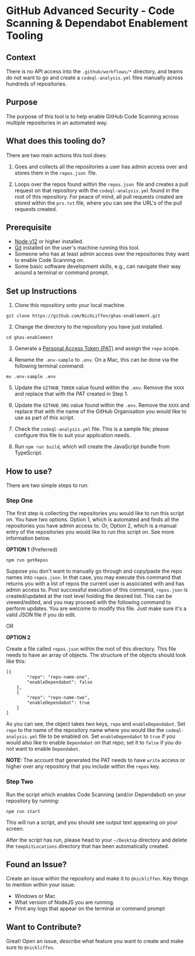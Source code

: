 # GitHub Advanced Security - Code Scanning & Dependabot Enablement Tooling

## Context

There is no API access into the `.github/workflows/*` directory, and teams do not want to go and create a `codeql-analysis.yml` files manually across hundreds of repositories. 

## Purpose

The purpose of this tool is to help enable GitHub Code Scanning across multiple repositories in an automated way.

## What does this tooling do?

There are two main actions this tool does:

1) Goes and collects all the repositories a user has admin access over and stores them in the `repos.json `file. 

2) Loops over the repos found within the `repos.json `file and creates a pull request on that repository with the `codeql-analysis.yml` found in the root of this repository. For peace of mind, all pull requests created are stored within the `prs.txt` file, where you can see the URL's of the pull requests created. 

## Prerequisite

-   [Node v12](https://nodejs.org/en/download/) or higher installed.
-   [Git](https://git-scm.com/downloads) installed on the user's machine running this tool.
-   Someone who has at least admin access over the repositories they want to enable Code Scanning on.
-   Some basic software development skills, e.g., can navigate their way around a terminal or command prompt.

## Set up Instructions

1.  Clone this repository onto your local machine.

```
git clone https://github.com/NickLiffen/ghas-enablement.git
```

2.  Change the directory to the repository you have just installed.

```
cd ghas-enablement
```

3.  Generate a [Personal Access Token (PAT)](https://github.com/settings/tokens/new) and assign the `repo` scope.

4.  Rename the `.env-sample` to `.env`. On a Mac, this can be done via the following terminal command:

```
mv .env-sample .env
```

5.  Update the `GITHUB_TOKEN` value found within the `.env`. Remove the `XXXX` and replace that with the PAT created in Step 1.

6.  Update the `GITHUB_ORG` value found within the `.env`. Remove the `XXXX` and replace that with the name of the GitHub Organisation you would like to use as part of this script.

7.  Check the `codeql-analysis.yml` file. This is a sample file; please configure this file to suit your application needs.

8. Run `npm run build`, which will create the JavaScript bundle from TypeScript.

## How to use?

There are two simple steps to run:

### Step One

The first step is collecting the repositories you would like to run this script on. You have two options. Option 1, which is automated and finds all the repositories you have admin access to. Or, Option 2, which is a manual entry of the repositories you would like to run this script on. See more information below.

**OPTION 1** (Preferred)

```
npm run getRepos
```

Suppose you don't want to manually go through and copy/paste the repo names into `repos.json`. In that case, you may execute this command that returns you with a list of repos the current user is associated with and has admin access to. Post successful execution of this command, `repos.json` is created/updated at the root level holding the desired list. This can be viewed/edited, and you may proceed with the following command to perform updates. You are welcome to modify this file. Just make sure it's a valid JSON file if you do edit.

OR

**OPTION 2**

Create a file called `repos.json` within the root of this directory. This file needs to have an array of objects. The structure of the objects should look like this:

```
[{
        "repo": "repo-name-one",
        "enableDependabot": false
    },
    {
        "repo": "repo-name-two",
        "enableDependabot": true
    }
]
```

As you can see, the object takes two keys, `repo` and `enableDependabot`. Set `repo` to the name of the repository name where you would like the `codeql-analysis.yml` file to be enabled on. Set `enableDependabot` to `true` if you would also like to enable `Dependabot` on that repo; set it to `false` if you do not want to enable `Dependabot`.

**NOTE:** The account that generated the PAT needs to have `write` access or higher over any repository that you include within the `repos` key.

### Step Two

Run the script which enables Code Scanning (and/or Dependabot) on your repository by running:

```
npm run start
```

This will run a script, and you should see output text appearing on your screen.

After the script has run, please head to your `~/Desktop` directory and delete the `tempGitLocations` directory that has been automatically created.

## Found an Issue?

Create an issue within the repository and make it to `@nickliffen`. Key things to mention within your issue:

-   Windows or Mac
-   What version of NodeJS you are running.
-   Print any logs that appear on the terminal or command prompt

## Want to Contribute?

Great! Open an issue, describe what feature you want to create and make sure to `@nickliffen`.
